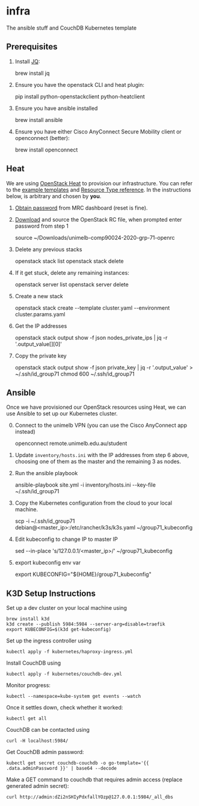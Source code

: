 # infra
The ansible stuff and CouchDB Kubernetes template

## Prerequisites

1. Install [JQ](https://stedolan.github.io/jq/):

      brew install jq

2. Ensure you have the openstack CLI and heat plugin:

      pip install python-openstackclient python-heatclient

3. Ensure you have ansible installed

      brew install ansible

4. Ensure you have either Cisco AnyConnect Secure Mobility client or
   openconnect (better):

      brew install openconnect

## Heat

We are using [OpenStack Heat](https://wiki.openstack.org/wiki/Heat) to
provision our infrastructure.  You can refer to the
[example templates](https://github.com/openstack/heat-templates) and
[Resource Type reference](https://docs.openstack.org/heat/train/template_guide/openstack.html). In the instructions below, <name> is arbitrary and chosen by **you**.

1. [Obtain password](https://dashboard.cloud.unimelb.edu.au/settings/reset-password/) from MRC dashboard (reset is fine).

2. [Download](https://dashboard.cloud.unimelb.edu.au/project/api_access/openrc/) and source the OpenStack RC file, when prompted enter password from step 1

      source ~/Downloads/unimelb-comp90024-2020-grp-71-openrc

3. Delete any previous stacks

      openstack stack list
      openstack stack delete <name>

4. If it get stuck, delete any remaining instances:

      openstack server list
      openstack server delete <id>

5. Create a new stack

      openstack stack create --template cluster.yaml --environment cluster.params.yaml <name>

6. Get the IP addresses

      openstack stack output show -f json <name> nodes_private_ips | jq -r '.output_value[][0]'

7. Copy the private key

      openstack stack output show -f json <name> private_key | jq -r '.output_value' > ~/.ssh/id_group71
      chmod 600 ~/.ssh/id_group71

## Ansible

Once we have provisioned our OpenStack resources using Heat, we can use Ansible
to set up our Kubernetes cluster.

0. Connect to the unimelb VPN (you can use the Cisco AnyConnect app instead)

      openconnect remote.unimelb.edu.au/student

1. Update `inventory/hosts.ini` with the IP addresses from step 6 above,
   choosing one of them as the master and the remaining 3 as nodes.

2. Run the ansible playbook

      ansible-playbook site.yml -i inventory/hosts.ini --key-file ~/.ssh/id_group71

3. Copy the Kubernetes configuration from the cloud to your local machine.

      scp -i ~/.ssh/id_group71 debian@<master_ip>:/etc/rancher/k3s/k3s.yaml ~/group71_kubeconfig

4. Edit kubeconfig to change IP to master IP

      sed --in-place 's/127.0.0.1/<master_ip>/' ~/group71_kubeconfig

5. export kubeconfig env var

      export KUBECONFIG="${HOME}/group71_kubeconfig"


## K3D Setup Instructions

Set up a dev cluster on your local machine using

    brew install k3d
    k3d create --publish 5984:5984 --server-arg=disable=traefik
    export KUBECONFIG=$(k3d get-kubeconfig)

Set up the ingress controller using

    kubectl apply -f kubernetes/haproxy-ingress.yml

Install CouchDB using

    kubectl apply -f kubernetes/couchdb-dev.yml

Monitor progress:

    kubectl --namespace=kube-system get events --watch

Once it settles down, check whether it worked:

    kubectl get all

CouchDB can be contacted using

    curl -H localhost:5984/


Get CouchDB admin password:

    kubectl get secret couchdb-couchdb -o go-template='{{ .data.adminPassword }}' | base64 --decode


Make a GET command to couchdb that requires admin access (replace generated admin secret):

    curl http://admin:dZi2nSHIyPdxfallYOzp@127.0.0.1:5984/_all_dbs
